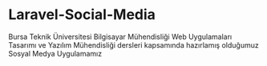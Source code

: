 # Laravel-Social-Media
 Bursa Teknik Üniversitesi Bilgisayar Mühendisliği Web Uygulamaları Tasarımı ve Yazılım Mühendisliği dersleri kapsamında hazırlamış olduğumuz Sosyal Medya Uygulamamız
